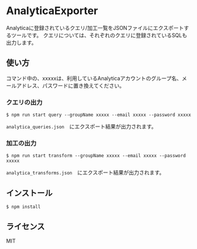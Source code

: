 # AnalyticaExporter

Analyticaに登録されているクエリ/加工一覧をJSONファイルにエクスポートするツールです。
クエリについては、それぞれのクエリに登録されているSQLも出力します。

## 使い方

コマンド中の、xxxxxは、利用しているAnalyticaアカウントのグループ名、メールアドレス、パスワードに置き換えてください。

### クエリの出力
```
$ npm run start query --groupName xxxxx --email xxxxx --password xxxxx
```

`analytica_queries.json`　にエクスポート結果が出力されます。

### 加工の出力
```
$ npm run start transform --groupName xxxxx --email xxxxx --password xxxxx
```

`analytica_transforms.json`　にエクスポート結果が出力されます。

## インストール

```
$ npm install
```

## ライセンス

MIT
